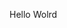 Hello Wolrd




























































































































































































































































































































































































































































































































































































































































































































































































































































































































































































































































































































































































































































































































































































































































































































































































































































































































































































































































































































































































































































































































































































































































































































































































































































































































































































































































































































































































































